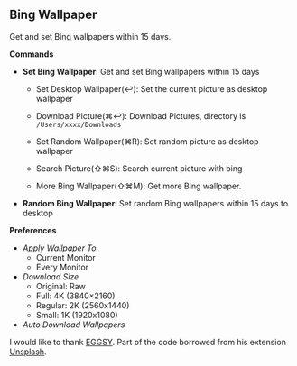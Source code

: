 ## Bing Wallpaper

Get and set Bing wallpapers within 15 days.

**Commands**

- **Set Bing Wallpaper**: Get and set Bing wallpapers within 15 days
  - Set Desktop Wallpaper(↩︎): Set the current picture as desktop wallpaper

  - Download Picture(⌘↩︎): Download Pictures, directory is `/Users/xxxx/Downloads`

  - Set Random Wallpaper(⌘R): Set random picture as desktop wallpaper

  - Search Picture(⇧⌘S): Search current picture with bing

  - More Bing Wallpaper(⇧⌘M): Get more Bing wallpaper.

- **Random Bing Wallpaper**: Set random Bing wallpapers within 15 days to desktop

**Preferences**

- *Apply Wallpaper To*
  - Current Monitor
  - Every Monitor
- *Download Size*
  - Original: Raw
  - Full: 4K (3840×2160)
  - Regular: 2K (2560x1440)
  - Small: 1K (1920x1080)
- *Auto Download Wallpapers*

I would like to thank [EGGSY](https://www.raycast.com/eggsy).
Part of the code borrowed from his extension [Unsplash](https://www.raycast.com/eggsy/unsplash).